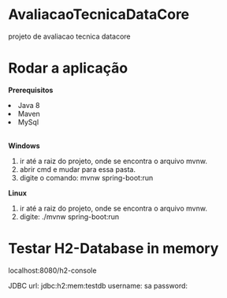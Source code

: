 # AvaliacaoTecnicaDataCore
projeto de avaliacao tecnica datacore


# Rodar a aplicação

<b>Prerequisitos</b>
  <li>Java 8</li>
  <li>Maven</li>
  <li>MySql</li>
  
 <br>

<b>Windows</b>
1. ir até a raiz do projeto, onde se encontra o arquivo mvnw.
2. abrir cmd e mudar para essa pasta.
3. digite o comando: mvnw spring-boot:run

<b>Linux</b>
1. ir até a raiz do projeto, onde se encontra o arquivo mvnw.
2. digite: ./mvnw spring-boot:run


# Testar H2-Database in memory
localhost:8080/h2-console

JDBC url: jdbc:h2:mem:testdb
username: sa
password: 

